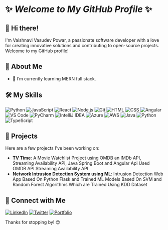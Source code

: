 


<!--
**powar02vaishnavi/powar02vaishnavi** is a ✨ _special_ ✨ repository because its `README.md` (this file) appears on your GitHub profile.

Here are some ideas to get you started:

- 🔭 I’m currently working on ...
- 🌱 I’m currently learning ...
- 👯 I’m looking to collaborate on ...
- 🤔 I’m looking for help with ...
- 💬 Ask me about ...
- 📫 How to reach me: ...
- 😄 Pronouns: ...
- ⚡ Fun fact: ...
-->
# ✨ _Welcome to My GitHub Profile_ ✨

<!--![GitHub followers](https://img.shields.io/github/followers/your-username?style=social)
![GitHub stars](https://img.shields.io/github/stars/your-username?style=social)
![Twitter Follow](https://img.shields.io/twitter/follow/your-twitter-handle?style=social) -->

## 👋 Hi there!
I'm Vaishnavi Vasudev Powar, a passionate software developer with a love for creating innovative solutions and contributing to open-source projects. Welcome to my GitHub profile!

<!--![Profile views](https://komarev.com/ghpvc/?username=your-username&color=blueviolet)-->

## 🚀 About Me
- 🌱 I’m currently learning MERN full stack.



## 🛠️ My Skills
![Python](https://img.shields.io/badge/Python-3670A0?style=for-the-badge&logo=python&logoColor=ffdd54)
![JavaScript](https://img.shields.io/badge/JavaScript-323330?style=for-the-badge&logo=javascript&logoColor=F7DF1E)
![React](https://img.shields.io/badge/React-20232A?style=for-the-badge&logo=react&logoColor=61DAFB)
![Node.js](https://img.shields.io/badge/Node.js-339933?style=for-the-badge&logo=nodedotjs&logoColor=white)
![Git](https://img.shields.io/badge/Git-F05032?style=for-the-badge&logo=git&logoColor=white)
![HTML](https://img.shields.io/badge/HTML5-E34F26?style=for-the-badge&logo=html5&logoColor=white)
![CSS](https://img.shields.io/badge/CSS3-1572B6?style=for-the-badge&logo=css3&logoColor=white)
![Angular](https://img.shields.io/badge/Angular-DD0031?style=for-the-badge&logo=angular&logoColor=white)
![VS Code](https://img.shields.io/badge/VS%20Code-007ACC?style=for-the-badge&logo=visual-studio-code&logoColor=white)
![PyCharm](https://img.shields.io/badge/PyCharm-000000?style=for-the-badge&logo=pycharm&logoColor=white)
![IntelliJ IDEA](https://img.shields.io/badge/IntelliJ%20IDEA-000000?style=for-the-badge&logo=intellij-idea&logoColor=white)
![Azure](https://img.shields.io/badge/Azure-0078D4?style=for-the-badge&logo=microsoft-azure&logoColor=white)
![AWS](https://img.shields.io/badge/AWS-232F3E?style=for-the-badge&logo=amazon-aws&logoColor=white)
![Java](https://img.shields.io/badge/Java-007396?style=for-the-badge&logo=java&logoColor=white)
![Python](https://img.shields.io/badge/Python-3670A0?style=for-the-badge&logo=python&logoColor=ffdd54)
![TypeScript](https://img.shields.io/badge/TypeScript-007ACC?style=for-the-badge&logo=typescript&logoColor=white)








## 📂 Projects
Here are a few projects I've been working on:

- [**TV Time**](https://github.com/powar02vaishnavi/tvtime):
 A Movie Watchlist Project using OMDB an IMDb API, Streaming Availability API, Java Spring Boot and Angular
    Api Used
      OMDB API
      Streaming Availability API
- [**Network Intrusion Detection System using ML**](https://github.com/powar02vaishnavi/IntrusionDetectionSystem):
 Intrusion Detection Web App Based On Python Flask and Trained ML Models Based On SVM and Random Forest Algorithms Which are Trained Using KDD Dataset


## 🤝 Connect with Me
[![LinkedIn](https://img.shields.io/badge/LinkedIn-0077B5?style=for-the-badge&logo=linkedin&logoColor=white)](https://www.linkedin.com/in/vaishnavi2powar)
[![Twitter](https://img.shields.io/badge/Twitter-1DA1F2?style=for-the-badge&logo=twitter&logoColor=white)](https://twitter.com/powar_vaishnavi)
[![Portfolio](https://img.shields.io/badge/Portfolio-000000?style=for-the-badge&logo=About.me&logoColor=white)](https://vaishnavipowar.netlify.app/)

Thanks for stopping by! 😊

